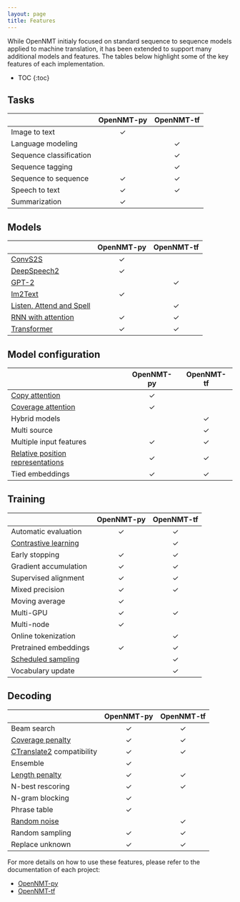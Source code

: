 ```yaml
---
layout: page
title: Features
---
```


While OpenNMT initialy focused on standard sequence to sequence models applied to machine translation, it has been extended to support many additional models and features. The tables below highlight some of the key features of each implementation.

* TOC
{:toc}

## Tasks

| | OpenNMT-py | OpenNMT-tf |
| --- | :---: | :---: |
| Image to text | ✓ | |
| Language modeling | | ✓ |
| Sequence classification | | ✓ |
| Sequence tagging | | ✓ |
| Sequence to sequence | ✓ | ✓ |
| Speech to text | ✓ | ✓ |
| Summarization | ✓ | |

## Models

| | OpenNMT-py | OpenNMT-tf |
| --- | :---: | :---: |
| [ConvS2S](https://arxiv.org/abs/1705.03122) | ✓ | |
| [DeepSpeech2](https://arxiv.org/abs/1512.02595v1) | ✓ | |
| [GPT-2](https://d4mucfpksywv.cloudfront.net/better-language-models/language-models.pdf) | | ✓ |
| [Im2Text](https://arxiv.org/abs/1609.04938) | ✓ | |
| [Listen, Attend and Spell](https://arxiv.org/abs/1508.01211) | | ✓ |
| [RNN with attention](https://arxiv.org/abs/1508.04025) | ✓ | ✓ |
| [Transformer](https://arxiv.org/abs/1706.03762) | ✓ | ✓ |

## Model configuration

| | OpenNMT-py | OpenNMT-tf |
| --- | :---: | :---: |
| [Copy attention](https://arxiv.org/abs/1603.06393) | ✓ | |
| [Coverage attention](https://arxiv.org/abs/1601.04811) | ✓ | |
| Hybrid models | | ✓ |
| Multi source | | ✓ |
| Multiple input features | ✓ | ✓ |
| [Relative position representations](https://arxiv.org/abs/1803.02155) | ✓ | ✓ |
| Tied embeddings | ✓ | ✓ |

## Training

| | OpenNMT-py | OpenNMT-tf |
| --- | :---: | :---: |
| Automatic evaluation | ✓ | ✓ |
| [Contrastive learning](https://ai.google/research/pubs/pub48253/) | | ✓ |
| Early stopping | ✓ | ✓ |
| Gradient accumulation | ✓ | ✓ |
| Supervised alignment | ✓ | ✓ |
| Mixed precision | ✓ | ✓ |
| Moving average | ✓ | |
| Multi-GPU | ✓ | ✓ |
| Multi-node | ✓ | |
| Online tokenization | | ✓ |
| Pretrained embeddings | ✓ | ✓ |
| [Scheduled sampling](https://arxiv.org/abs/1506.03099) | | ✓ |
| Vocabulary update | | ✓ |

## Decoding

| | OpenNMT-py | OpenNMT-tf |
| --- | :---: | :---: |
| Beam search | ✓ | ✓ |
| [Coverage penalty](https://arxiv.org/abs/1609.08144) | ✓ | ✓ |
| [CTranslate2](https://github.com/OpenNMT/CTranslate2) compatibility | ✓ | ✓ |
| Ensemble | ✓ | |
| [Length penalty](https://arxiv.org/abs/1609.08144) | ✓ | ✓ |
| N-best rescoring | ✓ | ✓ |
| N-gram blocking | ✓ | |
| Phrase table | ✓ | |
| [Random noise](https://arxiv.org/abs/1808.09381) | | ✓ |
| Random sampling | ✓ | ✓ |
| Replace unknown | ✓ | ✓ |

For more details on how to use these features, please refer to the documentation of each project:

* [OpenNMT-py](http://opennmt.net/OpenNMT-py)
* [OpenNMT-tf](http://opennmt.net/OpenNMT-tf)
